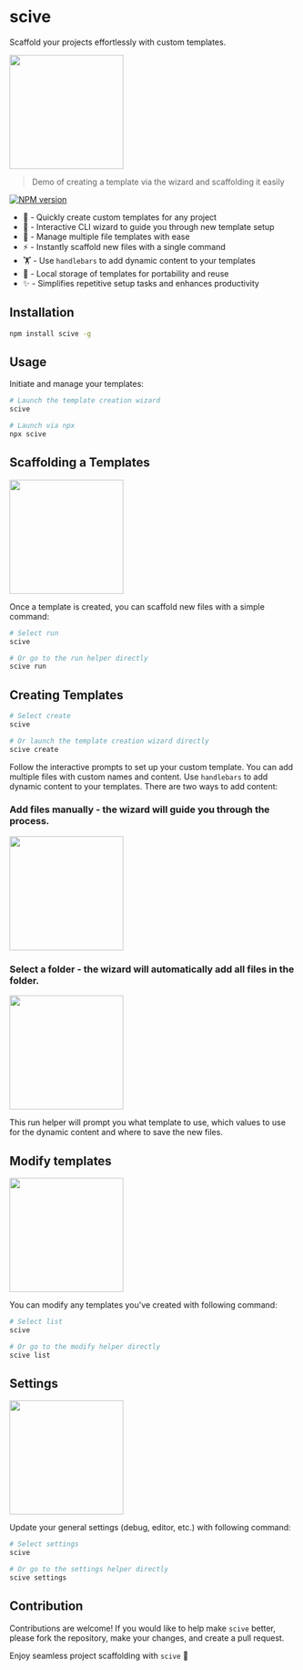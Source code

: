 # scive

Scaffold your projects effortlessly with custom templates.

<img src="https://imgur.com/f6Q2cUP.gif?raw=true" width="200px">

> Demo of creating a template via the wizard and scaffolding it easily

[![NPM version](https://img.shields.io/npm/v/scive?color=%2351A8DD&label=%20)](https://www.npmjs.com/package/scive)

-   🚀 - Quickly create custom templates for any project
-   🔮 - Interactive CLI wizard to guide you through new template setup
-   📑 - Manage multiple file templates with ease
-   ⚡ - Instantly scaffold new files with a single command
-   🏋️ - Use `handlebars` to add dynamic content to your templates
-   💾 - Local storage of templates for portability and reuse
-   ✨ - Simplifies repetitive setup tasks and enhances productivity

## Installation

```bash
npm install scive -g
```

## Usage

Initiate and manage your templates:

```bash
# Launch the template creation wizard
scive

# Launch via npx
npx scive
```

## Scaffolding a Templates

<img src="https://imgur.com/NCSfKhY.gif?raw=true" width="200px">

Once a template is created, you can scaffold new files with a simple command:

```bash
# Select run
scive

# Or go to the run helper directly
scive run
```

## Creating Templates

```bash
# Select create
scive

# Or launch the template creation wizard directly
scive create
```

Follow the interactive prompts to set up your custom template. You can add multiple files with custom names and content. Use `handlebars` to add dynamic content to your templates. There are two ways to add content:

### Add files manually - the wizard will guide you through the process.

<img src="https://imgur.com/ZfP4Pel.gif?raw=true" width="200px">

### Select a folder - the wizard will automatically add all files in the folder.

<img src="https://imgur.com/mzOJfNr.gif?raw=true" width="200px">

This run helper will prompt you what template to use, which values to use for the dynamic content and where to save the new files.

## Modify templates

<img src="https://imgur.com/Z8DuLfk.gif?raw=true" width="200px">

You can modify any templates you've created with following command:

```bash
# Select list
scive

# Or go to the modify helper directly
scive list
```

## Settings

<img src="https://imgur.com/6ieeKdV.gif?raw=true" width="200px">

Update your general settings (debug, editor, etc.) with following command:

```bash
# Select settings
scive

# Or go to the settings helper directly
scive settings
```

## Contribution

Contributions are welcome! If you would like to help make `scive` better, please fork the repository, make your changes, and create a pull request.

Enjoy seamless project scaffolding with `scive` 🚀
